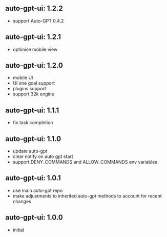 ## auto-gpt-ui: 1.2.2

 * support Auto-GPT 0.4.2

## auto-gpt-ui: 1.2.1

 * optimise mobile view

## auto-gpt-ui: 1.2.0

 * mobile UI
 * UI one goal support
 * plugins support
 * support 32k engine

## auto-gpt-ui: 1.1.1

 * fix task completion

## auto-gpt-ui: 1.1.0

 * update auto-gpt
 * clear notify on auto gpt start
 * support DENY_COMMANDS and ALLOW_COMMANDS env variables

## auto-gpt-ui: 1.0.1

 * use main auto-gpt repo
 * make adjustments to inherited auto-gpt methods to account for recent changes

## auto-gpt-ui: 1.0.0

 * initial
